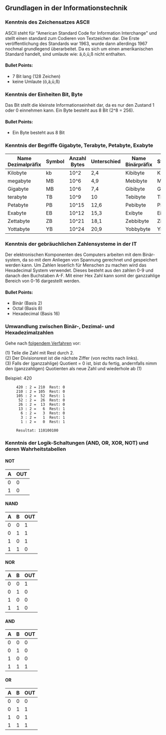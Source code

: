 ## Grundlagen in der Informationstechnik

### Kenntnis des Zeichensatzes ASCII

ASCII steht für "American Standard Code for Information Interchange" und stellt einen standard zum Codieren von
Textzeichen dar. Die Erste veröffentlichung des Standards war 1963, wurde dann allerdings 1967 nochmal grundlegend
überarbeitet. Da es sich um einen amerikanischen Standard handelt, sind umlaute wie: ä,ö,ü,ß nicht enthalten.

#### Bullet Points:

* 7 Bit lang (128 Zeichen)
* keine Umlaute (ö,ä,ü,ß)

### Kenntnis der Einheiten Bit, Byte

Das Bit stellt die kleinste Informationseinheit dar, da es nur den Zustand 1 oder 0 einnehmen kann. Ein Byte besteht aus
8 Bit (2^8 = 256).

#### Bullet Points:

* Ein Byte besteht aus 8 Bit

### Kenntnis der Begriffe Gigabyte, Terabyte, Petabyte, Exabyte

| Name Dezimalpräfix | Symbol | Anzahl Bytes | Unterschied | Name Binärpräfix | Symbol | Anzahl Bytes |
|--------------------|--------|--------------|-------------|------------------|--------|--------------|
| Kilobyte           | kb     | 10^2         | 2,4         | Kibibyte         | KiB    | 2^10         |
| megabyte           | MB     | 10^6         | 4,9         | Mebibyte         | MiB    | 2^20         |
| Gigabyte           | MB     | 10^6         | 7,4         | Gibibyte         | GiB    | 2^30         |
| terabyte           | TB     | 10^9         | 10          | Tebibyte         | TiB    | 2^40         |
| Petabyte           | PB     | 10^15        | 12,6        | Pebibyte         | PiB    | 2^50         |
| Exabyte            | EB     | 10^12        | 15,3        | Exibyte          | EiB    | 2^60         |
| Zettabyte          | ZB     | 10^21        | 18,1        | Zebbibyte        | ZiB    | 2^70         |
| Yottabyte          | YB     | 10^24        | 20,9        | Yobbybyte        | YiB    | 2^80         |

### Kenntnis der gebräuchlichen Zahlensysteme in der IT

Der elektronischen Komponenten des Computers arbeiten mit dem Binär-system, da so mit dem Anliegen von Spannung
gerechnet und gespeichert werden kann. Um Zahlen leserlich für Menschen zu machen wird das Hexadecimal System verwendet.
Dieses besteht aus den zahlen 0-9 und danach den Buchstaben A-F. Mit einer Hex Zahl kann somit der ganzzahlige Bereich
von 0-16 dargestellt werden.

#### Bullet Points:

* Binär (Basis 2)
* Octal (Basis 8)
* Hexadecimal (Basis 16)

### Umwandlung zwischen Binär-, Dezimal- und Hexadezimalzahlen

Gehe nach [folgendem Verfahren](https://www.arndt-bruenner.de/mathe/scripts/Zahlensysteme.htm) vor:

(1) Teile die Zahl mit Rest durch 2.  
(2) Der Divisionsrest ist die nächste Ziffer (von rechts nach links).  
(3) Falls der (ganzzahlige) Quotient = 0 ist, bist du fertig, andernfalls nimm den (ganzzahligen) Quotienten als neue
Zahl und wiederhole ab (1)

Beispiel: 420

```
     420 : 2 = 210  Rest: 0
     210 : 2 = 105  Rest: 0
     105 : 2 =  52  Rest: 1
      52 : 2 =  26  Rest: 0
      26 : 2 =  13  Rest: 0
      13 : 2 =   6  Rest: 1
       6 : 2 =   3  Rest: 0
       3 : 2 =   1  Rest: 1
       1 : 2 =   0  Rest: 1

     Resultat: 110100100
```

### Kenntnis der Logik-Schaltungen (AND, OR, XOR, NOT) und deren Wahrheitstabellen

#### NOT

| A | OUT |
|---|-----|
| 0 | 0   |
| 1 | 0   |

#### NAND

| A | B | OUT |
|---|---|-----|
| 0 | 0 | 1   |
| 0 | 1 | 1   |
| 1 | 0 | 1   |
| 1 | 1 | 0   |

#### NOR

| A | B | OUT |
|---|---|-----|
| 0 | 0 | 1   |
| 0 | 1 | 0   |
| 1 | 0 | 0   |
| 1 | 1 | 0   |

#### AND

| A | B | OUT |
|---|---|-----|
| 0 | 0 | 0   |
| 0 | 1 | 0   |
| 1 | 0 | 0   |
| 1 | 1 | 1   |

#### OR

| A | B | OUT |
|---|---|-----|
| 0 | 0 | 0   |
| 0 | 1 | 1   |
| 1 | 0 | 1   |
| 1 | 1 | 1   |
